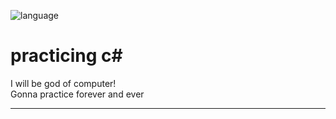 ![language](https://img.shields.io/badge/language-c%23-9cf)

# practicing c#
I will be god of computer!  
Gonna practice forever and ever
________________________________



